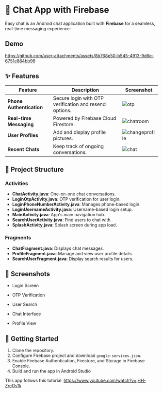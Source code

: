 

# 📱 Chat App with Firebase

Easy chat is an Android chat application built with **Firebase** for a seamless, real-time messaging experience:


## Demo

https://github.com/user-attachments/assets/8b768e50-b545-4913-9d6e-6751e884bb96

## ✨ Features

| Feature                | Description                                        | Screenshot        |
|------------------------|----------------------------------------------------|-------------------|
| **Phone Authentication** | Secure login with OTP verification and resend options. |![otp](https://github.com/user-attachments/assets/d4cb43fa-baac-4ed0-bb2c-ba8dc66c352a)|
| **Real-time Messaging**  | Powered by Firebase Cloud Firestore.              |![chatroom](https://github.com/user-attachments/assets/f31c7ba1-0b84-43bb-9ab6-cfc19cb977bc) |
| **User Profiles**        | Add and display profile pictures.                 |![changeprofile](https://github.com/user-attachments/assets/8b4cbd0a-9220-43cf-8dd1-4a0f35605767) |
| **Recent Chats**         | Keep track of ongoing conversations.              | ![chat](https://github.com/user-attachments/assets/61dba2da-3182-472e-9477-a8c5973e5912) |


## 🚀 Project Structure

### Activities
- **ChatActivity.java**: One-on-one chat conversations.
- **LoginOtpActivity.java**: OTP verification for user login.
- **LoginPhoneNumberActivity.java**: Manages phone-based login.
- **LoginUsernameActivity.java**: Username-based login setup.
- **MainActivity.java**: App's main navigation hub.
- **SearchUserActivity.java**: Find users to chat with.
- **SplashActivity.java**: Splash screen during app load.

### Fragments
- **ChatFragment.java**: Displays chat messages.
- **ProfileFragment.java**: Manage and view user profile details.
- **SearchUserFragment.java**: Display search results for users.

## 📸 Screenshots

- Login Screen
  
- OTP Verification
- User Search
- Chat Interface
- Profile View

## 📲 Getting Started

1. Clone the repository.
2. Configure Firebase project and download `google-services.json`.
3. Enable Firebase Authentication, Firestore, and Storage in Firebase Console.
4. Build and run the app in Android Studio

This app follows this tutorial: https://www.youtube.com/watch?v=jHH-ZreOs1k


